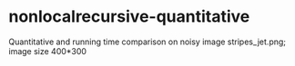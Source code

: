 # nonlocalrecursive-quantitative

Quantitative and running time comparison on noisy image stripes_jet.png;
image size 400*300
